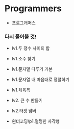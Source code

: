 # Programmers

- 프로그래머스

### 다시 풀어볼 것!

- lv1.두 정수 사이의 합

- lv1.소수 찾기

- lv1.문자열 다루기 기본

- lv1.문자열 내 마음대로 정렬하기

- lv1.체육복

- lv2. 큰 수 만들기

- lv2.타켓 넘버

- 윈터코딩/p1.멀쩡한 사각형